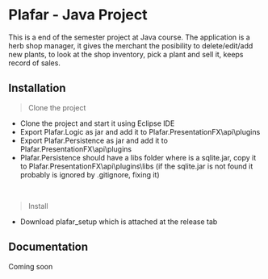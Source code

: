# Plafar - Java Project

This is a end of the semester project at Java course.
The application is a herb shop manager, it gives the merchant the posibility to delete/edit/add new plants, to look at the shop inventory,
pick a plant and sell it, keeps record of sales.

## Installation
> Clone the project
* Clone the project and start it using Eclipse IDE
* Export Plafar.Logic as jar and add it to Plafar.PresentationFX\api\plugins
* Export Plafar.Persistence as jar and add it to Plafar.PresentationFX\api\plugins
* Plafar.Persistence should have a libs folder where is a sqlite.jar, copy it to Plafar.PresentationFX\api\plugins\libs
(if the sqlite.jar is not found it probably is ignored by .gitignore, fixing it)

<br/>

> Install
* Download plafar_setup which is attached at the release tab

## Documentation
Coming soon

